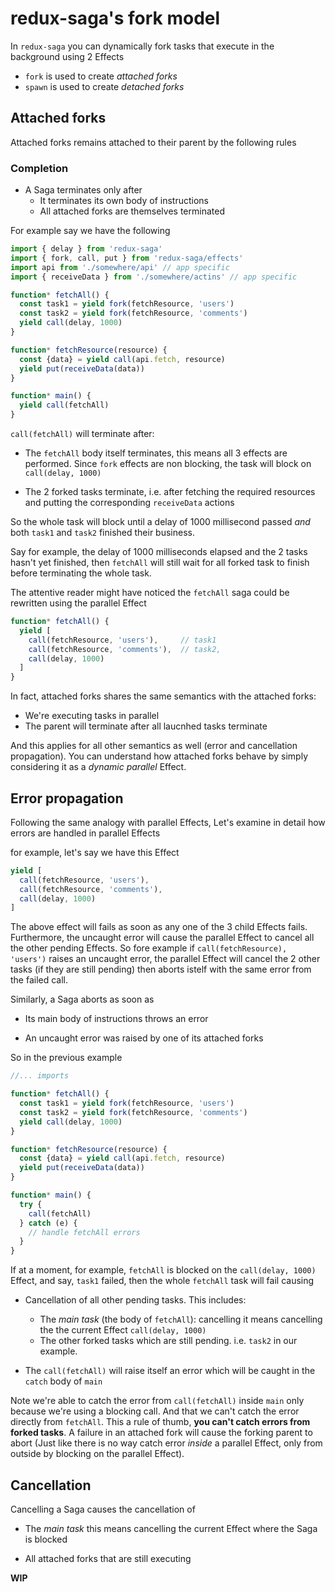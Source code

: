# redux-saga's fork model

In `redux-saga` you can dynamically fork tasks that execute in the background using 2 Effects

- `fork` is used to create *attached forks*
- `spawn` is used to create *detached forks*

## Attached forks

Attached forks remains attached to their parent by the following rules

### Completion

- A Saga terminates only after
  - It terminates its own body of instructions
  - All attached forks are themselves terminated

For example say we have the following

```js
import { delay } from 'redux-saga'
import { fork, call, put } from 'redux-saga/effects'
import api from './somewhere/api' // app specific
import { receiveData } from './somewhere/actins' // app specific

function* fetchAll() {
  const task1 = yield fork(fetchResource, 'users')
  const task2 = yield fork(fetchResource, 'comments')
  yield call(delay, 1000)
}

function* fetchResource(resource) {
  const {data} = yield call(api.fetch, resource)
  yield put(receiveData(data))
}

function* main() {
  yield call(fetchAll)
}
```

`call(fetchAll)` will terminate after:

- The `fetchAll` body itself terminates, this means all 3 effects are performed. Since `fork` effects are non blocking, the
task will block on `call(delay, 1000)`

- The 2 forked tasks terminate, i.e. after fetching the required resources and putting the corresponding `receiveData` actions

So the whole task will block until a delay of 1000 millisecond passed *and* both `task1` and `task2` finished their business.

Say for example, the delay of 1000 milliseconds elapsed and the 2 tasks hasn't yet finished, then `fetchAll` will still wait
for all forked task to finish before terminating the whole task.

The attentive reader might have noticed the `fetchAll` saga could be rewritten using the parallel Effect

```js
function* fetchAll() {
  yield [
    call(fetchResource, 'users'),     // task1
    call(fetchResource, 'comments'),  // task2,
    call(delay, 1000)
  ]
}
```

In fact, attached forks shares the same semantics with the attached forks:

- We're executing tasks in parallel
- The parent will terminate after all laucnhed tasks terminate

And this applies for all other semantics as well (error and cancellation propagation). You can understand how
attached forks behave by simply considering it as a *dynamic parallel* Effect.

## Error propagation

Following the same analogy with parallel Effects, Let's examine in detail how errors are handled in parallel Effects

for example, let's say we have this Effect

```js
yield [
  call(fetchResource, 'users'),
  call(fetchResource, 'comments'),
  call(delay, 1000)
]
```

The above effect will fails as soon as any one of the 3 child Effects fails. Furthermore, the uncaught error will cause
the parallel Effect to cancel all the other pending Effects. So fore example if `call(fetchResource), 'users')` raises an
uncaught error, the parallel Effect will cancel the 2 other tasks (if they are still pending) then aborts istelf with the
same error from the failed call.

Similarly, a Saga aborts as soon as

- Its main body of instructions throws an error

- An uncaught error was raised by one of its attached forks

So in the previous example

```js
//... imports

function* fetchAll() {
  const task1 = yield fork(fetchResource, 'users')
  const task2 = yield fork(fetchResource, 'comments')
  yield call(delay, 1000)
}

function* fetchResource(resource) {
  const {data} = yield call(api.fetch, resource)
  yield put(receiveData(data))
}

function* main() {
  try {
    call(fetchAll)
  } catch (e) {
    // handle fetchAll errors
  }
}
```

If at a moment, for example, `fetchAll` is blocked on the `call(delay, 1000)` Effect, and say, `task1` failed, then the whole
`fetchAll` task will fail causing

- Cancellation of all other pending tasks. This includes:  
  - The *main task* (the body of `fetchAll`): cancelling it means cancelling the the current Effect `call(delay, 1000)`  
  - The other forked tasks which are still pending. i.e. `task2` in our example.

- The `call(fetchAll)` will raise itself an error which will be caught in the `catch` body of `main`

Note we're able to catch the error from `call(fetchAll)` inside `main` only because we're using a blocking call. And that
we can't catch the error directly from `fetchAll`. This a rule of thumb, **you can't catch errors from forked tasks**. A failure
in an attached fork will cause the forking parent to abort (Just like there is no way catch error *inside* a parallel Effect, only from
outside by blocking on the parallel Effect).


## Cancellation

Cancelling a Saga causes the cancellation of

- The *main task* this means cancelling the current Effect where the Saga is blocked

- All attached forks that are still executing


**WIP**
